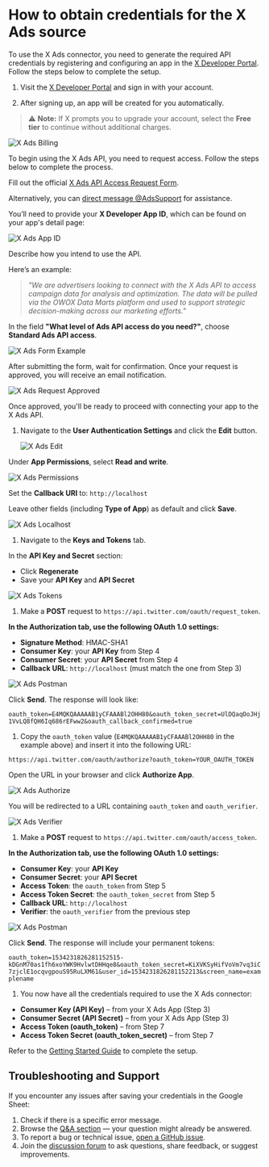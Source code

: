 # How to obtain credentials for the X Ads source

To use the X Ads connector, you need to generate the required API credentials by registering and configuring an app in the [X Developer Portal](https://developer.x.com/). Follow the steps below to complete the setup.

1. Visit the [X Developer Portal](https://developer.x.com/) and sign in with your account.

1. After signing up, an app will be created for you automatically.

> ⚠️ **Note:** If X prompts you to upgrade your account, select the **Free tier** to continue without additional charges.

![X Ads Billing](res/xads_prices.png)

To begin using the X Ads API, you need to request access. Follow the steps below to complete the process.

Fill out the official [X Ads API Access Request Form](https://docs.google.com/forms/d/e/1FAIpQLSftPYn1PeCkopGzlc-EW7mvwUm-S1P94RANGv6qncehoHJWKg/viewform).

Alternatively, you can [direct message @AdsSupport](https://ads.x.com/en/help) for assistance.

You’ll need to provide your **X Developer App ID**, which can be found on your app's detail page:  

   ![X Ads App ID](res/xads_appid.png)

Describe how you intend to use the API.  

Here’s an example:

> _"We are advertisers looking to connect with the X Ads API to access campaign data for analysis and optimization. The data will be pulled via the OWOX Data Marts platform and used to support strategic decision-making across our marketing efforts."_

In the field **"What level of Ads API access do you need?"**, choose **Standard Ads API access**.

![X Ads Form Example](res/xads_formexample.png)

After submitting the form, wait for confirmation. Once your request is approved, you will receive an email notification.

![X Ads Request Approved](res/xads_requestapprove.png)

Once approved, you'll be ready to proceed with connecting your app to the X Ads API.

1. Navigate to the **User Authentication Settings** and click the **Edit** button.  

   ![X Ads Edit](res/xads_edit.png)

Under **App Permissions**, select **Read and write**.

   ![X Ads Permissions](res/xads_permissions.png)

Set the **Callback URI** to: `http://localhost`

Leave other fields (including **Type of App**) as default and click **Save**.  

   ![X Ads Localhost](res/xads_localhost.png)

1. Navigate to the **Keys and Tokens** tab.

In the **API Key and Secret** section:

- Click **Regenerate**
- Save your **API Key** and **API Secret**

![X Ads Tokens](res/xads_tokens.png)

1. Make a **POST** request to `https://api.twitter.com/oauth/request_token`.

**In the Authorization tab, use the following OAuth 1.0 settings:**

- **Signature Method**: HMAC-SHA1  
- **Consumer Key**: your **API Key** from Step 4  
- **Consumer Secret**: your **API Secret** from Step 4  
- **Callback URL**: `http://localhost` (must match the one from Step 3)  

![X Ads Postman](res/xads_postman.png)

Click **Send**. The response will look like:

`oauth_token=E4MQKQAAAAAB1yCFAAABl2OHH80&oauth_token_secret=UlDQaqOoJHj1VvLQ8fQH6Iq686rEFww2&oauth_callback_confirmed=true`

1. Copy the `oauth_token` value (`E4MQKQAAAAAB1yCFAAABl2OHH80` in the example above) and insert it into the following URL:

`https://api.twitter.com/oauth/authorize?oauth_token=YOUR_OAUTH_TOKEN`

Open the URL in your browser and click **Authorize App**.  

   ![X Ads Authorize](res/xads_authorize.png)

You will be redirected to a URL containing `oauth_token` and `oauth_verifier`.  

   ![X Ads Verifier](res/xads_verifier.png)

1. Make a **POST** request to `https://api.twitter.com/oauth/access_token`.

**In the Authorization tab, use the following OAuth 1.0 settings:**

- **Consumer Key**: your **API Key**
- **Consumer Secret**: your **API Secret**
- **Access Token**: the `oauth_token` from Step 5
- **Access Token Secret**: the `oauth_token_secret` from Step 5
- **Callback URL**: `http://localhost`
- **Verifier**: the `oauth_verifier` from the previous step

![X Ads Postman](res/xads_accesstoken.png)

Click **Send**. The response will include your permanent tokens:

`oauth_token=1534231826281152515-kDGnM70as1fh6xoYWK9HvlwtDHHqe8&oauth_token_secret=KiXVKSyHifVoVm7vq3iC7zjclE1ocqvgpouS95RuLXM61&user_id=1534231826281152213&screen_name=examplename`

1. You now have all the credentials required to use the X Ads connector:

- **Consumer Key (API Key)** – from your X Ads App (Step 3)
- **Consumer Secret (API Secret)** – from your X Ads App (Step 3)
- **Access Token (oauth_token)** – from Step 7
- **Access Token Secret (oauth_token_secret)** – from Step 7

Refer to the [Getting Started Guide](GETTING_STARTED.md) to complete the setup.

## Troubleshooting and Support

If you encounter any issues after saving your credentials in the Google Sheet:

1. Check if there is a specific error message.
2. Browse the [Q&A section](https://github.com/OWOX/owox-data-marts/discussions/categories/q-a) — your question might already be answered.
3. To report a bug or technical issue, [open a GitHub issue](https://github.com/OWOX/owox-data-marts/issues).
4. Join the [discussion forum](https://github.com/OWOX/owox-data-marts/discussions) to ask questions, share feedback, or suggest improvements.
